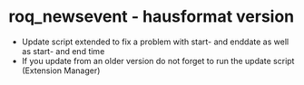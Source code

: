 # roq_newsevent - hausformat version

* Update script extended to fix a problem with start- and enddate as well as start- and end time
* If you update from an older version do not forget to run the update script (Extension Manager)
